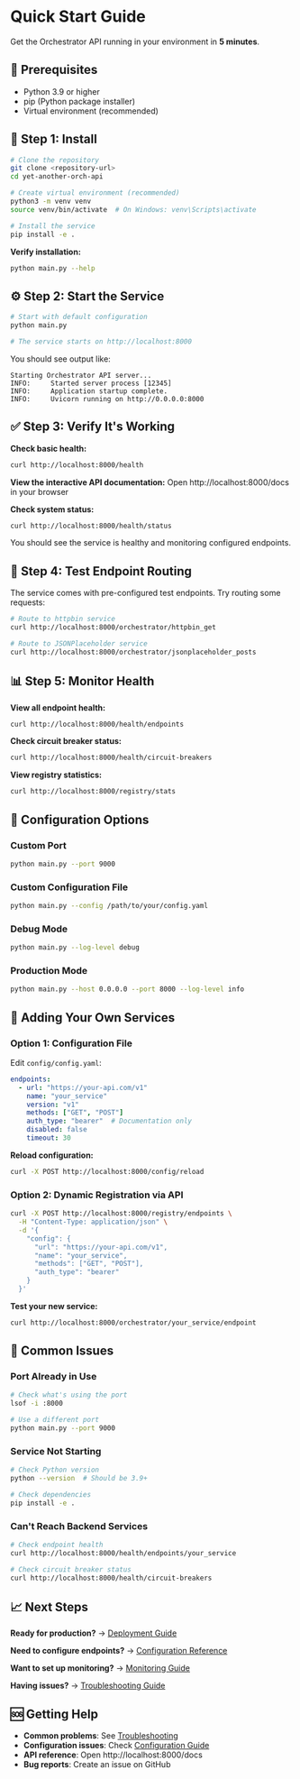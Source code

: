# Quick Start Guide

Get the Orchestrator API running in your environment in **5 minutes**.

## 🔧 Prerequisites

- Python 3.9 or higher
- pip (Python package installer)  
- Virtual environment (recommended)

## 🚀 Step 1: Install

```bash
# Clone the repository
git clone <repository-url>
cd yet-another-orch-api

# Create virtual environment (recommended)
python3 -m venv venv
source venv/bin/activate  # On Windows: venv\Scripts\activate

# Install the service
pip install -e .
```

**Verify installation:**
```bash
python main.py --help
```

## ⚙️ Step 2: Start the Service

```bash
# Start with default configuration
python main.py

# The service starts on http://localhost:8000
```

You should see output like:
```
Starting Orchestrator API server...
INFO:     Started server process [12345]
INFO:     Application startup complete.
INFO:     Uvicorn running on http://0.0.0.0:8000
```

## ✅ Step 3: Verify It's Working

**Check basic health:**
```bash
curl http://localhost:8000/health
```

**View the interactive API documentation:**
Open http://localhost:8000/docs in your browser

**Check system status:**
```bash
curl http://localhost:8000/health/status
```

You should see the service is healthy and monitoring configured endpoints.

## 🎯 Step 4: Test Endpoint Routing

The service comes with pre-configured test endpoints. Try routing some requests:

```bash
# Route to httpbin service
curl http://localhost:8000/orchestrator/httpbin_get

# Route to JSONPlaceholder service  
curl http://localhost:8000/orchestrator/jsonplaceholder_posts
```

## 📊 Step 5: Monitor Health

**View all endpoint health:**
```bash
curl http://localhost:8000/health/endpoints
```

**Check circuit breaker status:**
```bash
curl http://localhost:8000/health/circuit-breakers
```

**View registry statistics:**
```bash
curl http://localhost:8000/registry/stats
```

## 🔧 Configuration Options

### Custom Port
```bash
python main.py --port 9000
```

### Custom Configuration File
```bash
python main.py --config /path/to/your/config.yaml
```

### Debug Mode
```bash
python main.py --log-level debug
```

### Production Mode
```bash
python main.py --host 0.0.0.0 --port 8000 --log-level info
```

## 🔐 Adding Your Own Services

### Option 1: Configuration File

Edit `config/config.yaml`:
```yaml
endpoints:
  - url: "https://your-api.com/v1"
    name: "your_service"
    version: "v1" 
    methods: ["GET", "POST"]
    auth_type: "bearer"  # Documentation only
    disabled: false
    timeout: 30
```

**Reload configuration:**
```bash
curl -X POST http://localhost:8000/config/reload
```

### Option 2: Dynamic Registration via API

```bash
curl -X POST http://localhost:8000/registry/endpoints \
  -H "Content-Type: application/json" \
  -d '{
    "config": {
      "url": "https://your-api.com/v1",
      "name": "your_service", 
      "methods": ["GET", "POST"],
      "auth_type": "bearer"
    }
  }'
```

**Test your new service:**
```bash
curl http://localhost:8000/orchestrator/your_service/endpoint
```

## 🚨 Common Issues

### Port Already in Use
```bash
# Check what's using the port
lsof -i :8000

# Use a different port
python main.py --port 9000
```

### Service Not Starting
```bash
# Check Python version
python --version  # Should be 3.9+

# Check dependencies
pip install -e .
```

### Can't Reach Backend Services
```bash
# Check endpoint health
curl http://localhost:8000/health/endpoints/your_service

# Check circuit breaker status
curl http://localhost:8000/health/circuit-breakers
```

## 📈 Next Steps

**Ready for production?** → [Deployment Guide](deployment.md)

**Need to configure endpoints?** → [Configuration Reference](configuration.md)

**Want to set up monitoring?** → [Monitoring Guide](monitoring.md)

**Having issues?** → [Troubleshooting Guide](troubleshooting.md)

## 🆘 Getting Help

- **Common problems**: See [Troubleshooting](troubleshooting.md)
- **Configuration issues**: Check [Configuration Guide](configuration.md) 
- **API reference**: Open http://localhost:8000/docs
- **Bug reports**: Create an issue on GitHub 